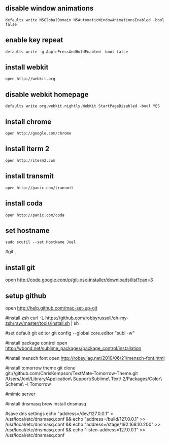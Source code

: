 disable window animations
-------------------------
`defaults write NSGlobalDomain NSAutomaticWindowAnimationsEnabled -bool false`

enable key repeat
-----------------
`defaults write -g ApplePressAndHoldEnabled -bool false`

install webkit
--------------
`open http://webkit.org`

disable webkit homepage
-----------------------
`defaults write org.webkit.nightly.WebKit StartPageDisabled -bool YES`

install chrome
--------------
`open http://google.com/chrome`

install iterm 2
----------------
`open http://iterm2.com`

install transmit
----------------
`open http://panic.com/transmit`

install coda
------------
`open http://panic.com/coda`

set hostname
------------
`sudo scutil --set HostName Joel`

#git

install git
-----------
open http://code.google.com/p/git-osx-installer/downloads/list?can=3

setup github
------------
open http://help.github.com/mac-set-up-git

#install zsh
curl -L https://github.com/robbyrussell/oh-my-zsh/raw/master/tools/install.sh | sh

#set default git editor
git config --global core.editor "subl -w"

#install package control
open http://wbond.net/sublime_packages/package_control/installation

#install mensch font
open http://robey.lag.net/2010/06/21/mensch-font.html

#install tomorrow theme
git clone git://github.com/ChrisKempson/TextMate-Tomorrow-Theme.git /Users/Joel/Library/Application\ Support/Sublime\ Text\ 2/Packages/Color\ Scheme\ -\ Tomorrow


#mimic server

#install dnsmasq
brew install dnsmasq

#save dns settings
echo "address=/dev/127.0.0.1" > /usr/local/etc/dnsmasq.conf && 
echo "address=/build/127.0.0.1" >> /usr/local/etc/dnsmasq.conf && 
echo "address=/stage/192.168.10.200" >> /usr/local/etc/dnsmasq.conf && 
echo "listen-address=127.0.0.1" >> /usr/local/etc/dnsmasq.conf

